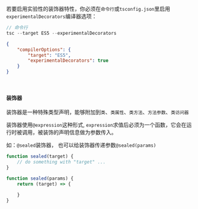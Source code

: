 若要启用实验性的装饰器特性，你必须在`命令行`或`tsconfig.json`里启用`experimentalDecorators`编译器选项：

~~~js
// 命令行
tsc --target ES5 --experimentalDecorators
~~~

~~~json
{
    "compilerOptions": {
        "target": "ES5",
        "experimentalDecorators": true
    }
}
~~~

<br/>

#### 装饰器

装饰器是一种特殊类型声明，能够附加到`类`、`类属性`、`类方法`、`方法参数`、`类访问器`

装饰器使用`@expression`这种形式, `expression`求值后必须为一个函数，它会在运行时被调用，被装饰的声明信息做为参数传入。

如：`@sealed`装饰器， 也可以给装饰器传递参数`@sealed(params)`

~~~js
function sealed(target) {
    // do something with "target" ...
}

function sealed(params) {
    return (target) => {
      
    }
}
~~~